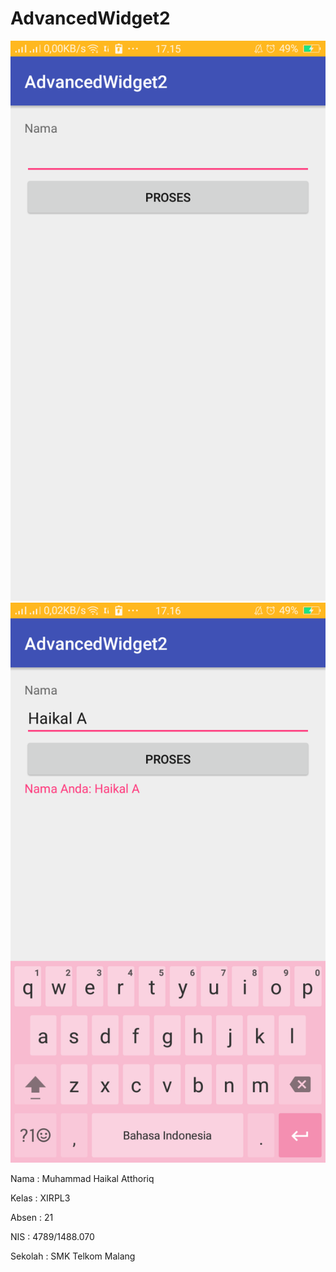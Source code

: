 # AdvancedWidget2

![Screenshot 1](https://github.com/haikalatth/AdvancedWidget2/blob/master/Screenshot_2016-11-09-17-15-53-45.png)
![Screenshot 2](https://github.com/haikalatth/AdvancedWidget2/blob/master/Screenshot_2016-11-09-17-16-00-73.png)

Nama    : Muhammad Haikal Atthoriq 

Kelas   : XIRPL3 

Absen   : 21 

NIS     : 4789/1488.070 

Sekolah : SMK Telkom Malang 
